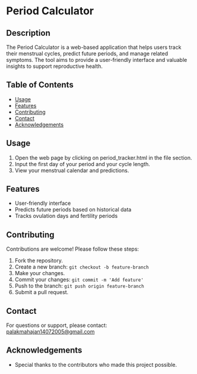 # Period Calculator

## Description
The Period Calculator is a web-based application that helps users track their menstrual cycles, predict future periods, and manage related symptoms. The tool aims to provide a user-friendly interface and valuable insights to support reproductive health.

## Table of Contents
- [Usage](#usage)
- [Features](#features)
- [Contributing](#contributing)
- [Contact](#contact)
- [Acknowledgements](#acknowledgements)

## Usage
1. Open the web page by clicking on period_tracker.html in the file section.
2. Input the first day of your period and your cycle length.
3. View your menstrual calendar and predictions.

## Features
- User-friendly interface
- Predicts future periods based on historical data
- Tracks ovulation days and fertility periods

## Contributing
Contributions are welcome! Please follow these steps:
1. Fork the repository.
2. Create a new branch: `git checkout -b feature-branch`
3. Make your changes.
4. Commit your changes: `git commit -m 'Add feature'`
5. Push to the branch: `git push origin feature-branch`
6. Submit a pull request.

## Contact
For questions or support, please contact: [palakmahajan14072005@gmail.com](palakmahajan14072005@gmail.com)

## Acknowledgements
- Special thanks to the contributors who made this project possible. 
